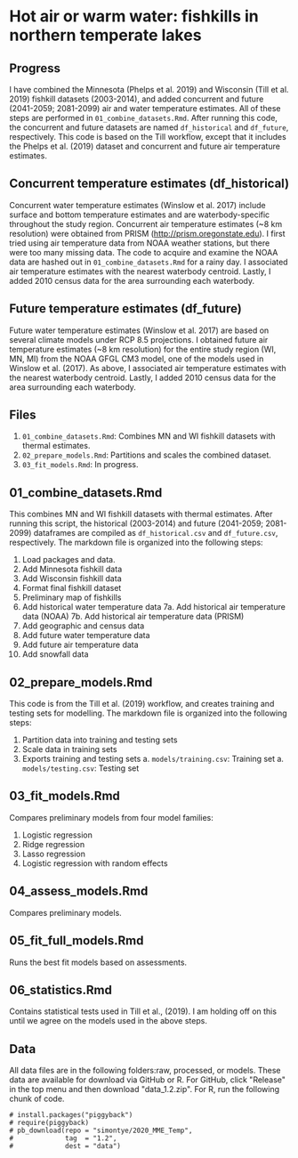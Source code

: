 # Hot air or warm water: fishkills in northern temperate lakes

## Progress
I have combined the Minnesota (Phelps et al. 2019) and Wisconsin (Till et al. 2019) fishkill datasets (2003-2014), and added concurrent and future (2041-2059; 2081-2099) air and water temperature estimates. All of these steps are performed in `01_combine_datasets.Rmd`. After running this code, the concurrent and future datasets are named `df_historical` and `df_future`, respectively. This code is based on the Till workflow, except that it includes the Phelps et al. (2019) dataset and concurrent and future air temperature estimates.

## Concurrent temperature estimates (df_historical)
Concurrent water temperature estimates (Winslow et al. 2017) include surface and bottom temperature estimates and are waterbody-specific throughout the study region. Concurrent air temperature estimates (~8 km resolution) were obtained from PRISM (http://prism.oregonstate.edu). I first tried using air temperature data from NOAA weather stations, but there were too many missing data. The code to acquire and examine the NOAA data are hashed out in `01_combine_datasets.Rmd` for a rainy day. I associated air temperature estimates with the nearest waterbody centroid. Lastly, I added 2010 census data for the area surrounding each waterbody.

## Future temperature estimates (df_future)
Future water temperature estimates (Winslow et al. 2017) are based on several climate models under RCP 8.5 projections. I obtained future air temperature estimates (~8 km resolution) for the entire study region (WI, MN, MI) from the NOAA GFGL CM3 model, one of the models used in Winslow et al. (2017). As above, I associated air temperature estimates with the nearest waterbody centroid. Lastly, I added 2010 census data for the area surrounding each waterbody.

## Files
1. `01_combine_datasets.Rmd`: Combines MN and WI fishkill datasets with thermal estimates.
2. `02_prepare_models.Rmd`: Partitions and scales the combined dataset.
3. `03_fit_models.Rmd`: In progress.

## 01_combine_datasets.Rmd
This combines MN and WI fishkill datasets with thermal estimates. After running this script, the historical (2003-2014) and future (2041-2059; 2081-2099) dataframes are compiled as `df_historical.csv` and `df_future.csv`, respectively. The markdown file is organized into the following steps:

1.  Load packages and data.
2.  Add Minnesota fishkill data
3.  Add Wisconsin fishkill data
4.  Format final fishkill dataset
5.  Preliminary map of fishkills
6.  Add historical water temperature data
7a. Add historical air temperature data (NOAA)
7b. Add historical air temperature data (PRISM)
8.  Add geographic and census data
9.  Add future water temperature data
13. Add future air temperature data
14. Add snowfall data

## 02_prepare_models.Rmd
This code is from the Till et al. (2019) workflow, and creates training and testing sets for modelling. The markdown file is organized into the following steps:

1. Partition data into training and testing sets
2. Scale data in training sets
3. Exports training and testing sets
	a. `models/training.csv`: Training set
	a. `models/testing.csv`: Testing set
	
## 03_fit_models.Rmd
Compares preliminary models from four model families:

1. Logistic regression
2. Ridge regression
3. Lasso regression
4. Logistic regression with random effects

## 04_assess_models.Rmd

Compares preliminary models.

## 05_fit_full_models.Rmd

Runs the best fit models based on assessments.

## 06_statistics.Rmd

Contains statistical tests used in Till et al., (2019). I am holding off on this until we agree on the models used in the above steps.

## Data
All data files are in the following folders:raw, processed, or models. These data are available for download via GitHub or R.
For GitHub, click "Release" in the top menu and then download "data_1.2.zip".
For R, run the following chunk of code.

```{R: Download data files}
# install.packages("piggyback")
# require(piggyback)
# pb_download(repo = "simontye/2020_MME_Temp",
#             tag  = "1.2",
#             dest = "data")
```